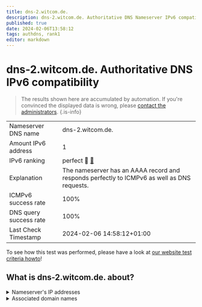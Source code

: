 ```yaml
---
title: dns-2.witcom.de.
description: dns-2.witcom.de. Authoritative DNS Nameserver IPv6 compatibility
published: true
date: 2024-02-06T13:58:12
tags: authdns, rank1
editor: markdown
---
```


# dns-2.witcom.de. Authoritative DNS IPv6 compatibility

> The results shown here are accumulated by automation. If you're convinced the displayed data is wrong, please [contact the administrators](/howto/chat). 
{.is-info}




|   |   |
| - | - |
| Nameserver DNS name | dns-2.witcom.de.
| Amount IPv6 address | 1
| IPv6 ranking | perfect :1st_place_medal: [🔗](/howto/ranking) |
| Explanation | The nameserver has an AAAA record and responds perfectly to ICMPv6 as well as DNS requests. |
| ICMPv6 success rate | 100%|
| DNS query success rate | 100% |
| Last Check Timestamp | 2024-02-06 14:58:12+01:00 |

To see how this test was performed, please have a look at [our website test criteria howto](/howto/testcriteria/authdns)!


## What is dns-2.witcom.de. about?




<details>
<summary>Nameserver's IP addresses</summary>

2a01:5c0:4::4

</details>



<details>
<summary>Associated domain names</summary>

www.ruv.de

</details>
